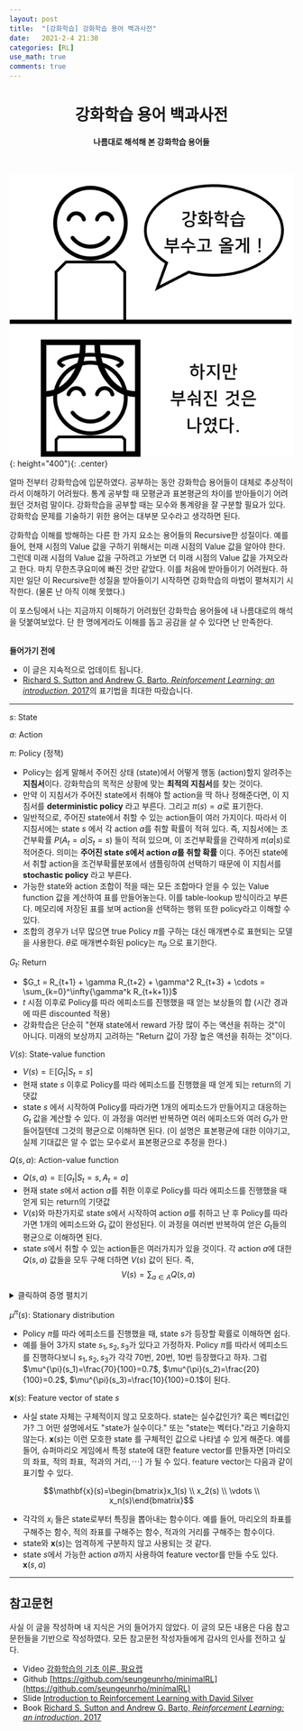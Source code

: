 ```yaml
---
layout: post
title:  "[강화학습] 강화학습 용어 백과사전"
date:   2021-2-4 21:30
categories: [RL]
use_math: true
comments: true
---
```


# <center>강화학습 용어 백과사전</center>
**<center>나름대로 해석해 본 강화학습 용어들</center>**<br/><br/>

![figure1](https://raw.githubusercontent.com/HiddenBeginner/hiddenbeginner.github.io/master/static/img/_posts/2021-2-4-rl-notations-cheat-sheet/figure1.png){: height="400"){: .center}

얼마 전부터 강화학습에 입문하였다. 공부하는 동안 강화학습 용어들이 대체로 추상적이라서 이해하기 어려웠다. 통계 공부할 때 모평균과 표본평균의 차이를 받아들이기 어려웠던 것처럼 말이다. 강화학습을 공부할 때는 모수와 통계량을 잘 구분할 필요가 있다. 강화학습 문제를 기술하기 위한 용어는 대부분 모수라고 생각하면 된다. 

강화학습 이해를 방해하는 다른 한 가지 요소는 용어들의 Recursive한 성질이다. 예를 들어, 현재 시점의 Value 값을 구하기 위해서는 미래 시점의 Value 값을 알아야 한다. 그런데 미래 시점의 Value 값을 구하려고 가보면 더 미래 시점의 Value 값을 가져오라고 한다. 마치 무한츠쿠요미에 빠진 것만 같았다. 이를 처음에 받아들이기 어려웠다. 하지만 일단 이 Recursive한 성질을 받아들이기 시작하면 강화학습의 마법이 펼쳐지기 시작한다. (물론 난 아직 이해 못했다.)

이 포스팅에서 나는 지금까지 이해하기 어려웠던 강화학습 용어들에 내 나름대로의 해석을 덧붙여보았다. 단 한 명에게라도 이해를 돕고 공감을 살 수 있다면 난 만족한다.
<br/><br/>

**들어가기 전에**
- 이 글은 지속적으로 업데이트 됩니다.
- [Richard S. Sutton and Andrew G. Barto, *Reinforcement Learning: an introduction*, 2017](https://www.andrew.cmu.edu/course/10-703/textbook/BartoSutton.pdf)의 표기법을 최대한 따랐습니다.

---

$s$: State

$a$: Action

$\pi$: Policy (정책)
- Policy는 쉽게 말해서 주어진 상태 (state)에서 어떻게 행동 (action)할지 알려주는 **지침서**이다. 강화학습의 목적은 상황에 맞는 **최적의 지침서**를 찾는 것이다.
- 만약 이 지침서가 주어진 state에서 취해야 할 action을 딱 하나 정해준다면, 이 지침서를 **deterministic policy** 라고 부른다. 그리고 $\pi(s)=a$로 표기한다. 
- 일반적으로, 주어진 state에서 취할 수 있는 action들이 여러 가지이다. 따라서 이 지침서에는 state $s$ 에서 각 action $a$를 취할 확률이 적혀 있다. 즉, 지침서에는 조건부확률 $P(A_t=a|S_t=s)$ 들이 적혀 있으며, 이 조건부확률을 간략하게 $\pi(a|s)$로 적어준다. 의미는 **주어진 state $s$에서 action $a$를 취할 확률** 이다. 주어진 state에서 취할 action을 조건부확률분포에서 샘플링하여 선택하기 때문에 이 지침서를 **stochastic policy** 라고 부른다.
- 가능한 state와 action 조합이 적을 때는 모든 조합마다 얻을 수 있는 Value function 값을 계산하여 표를 만들어놓는다. 이를 table-lookup 방식이라고 부른다. 메모리에 저장된 표를 보며 action을 선택하는 행위 또한 policy라고 이해할 수 있다.
- 조합의 경우가 너무 많으면 true Policy $\pi$를 구하는 대신 매개변수로 표현되는 모델을 사용한다. $\theta$로 매개변수화된 policy는 $\pi_\theta$ 으로 표기한다. 

$G_t$: Return
- $G_t = R_{t+1} + \gamma R_{t+2} + \gamma^2 R_{t+3} + \cdots = \sum_{k=0}^\infty{\gamma^k R_{t+k+1}}$
- $t$ 시점 이후로 Policy를 따라 에피소드를 진행했을 때 얻는 보상들의 합 (시간 경과에 따른 discounted 적용)
- 강화학습은 단순히 "현재 state에서 reward 가장 많이 주는 액션을 취하는 것"이 아니다. 미래의 보상까지 고려하는 "Return 값이 가장 높은 액션을 취하는 것"이다.
    
$V(s)$: State-value function
- $V(s)=\mathbb{E}[G_t|S_t=s]$
- 현재 state $s$ 이후로 Policy를 따라 에피소드를 진행했을 때 얻게 되는 return의 기댓값
- state $s$ 에서 시작하여 Policy를 따라가면 1개의 에피소드가 만들어지고 대응하는 $G_t$ 값을 계산할 수 있다. 이 과정을 여러번 반복하면 여러 에피소드와 여러 $G_t$가 만들어질텐데 그것의 평균으로 이해하면 된다. (이 설명은 표본평균에 대한 이야기고, 실제 기대값은 알 수 없는 모수로서 표본평균으로 추정을 한다.)
        
$Q(s,a)$: Action-value function
- $Q(s, a)=\mathbb{E}[G_t|S_t=s, A_t=a]$
- 현재 state $s$에서 action $a$를 취한 이후로 Policy를 따라 에피소드를 진행했을 때 얻게 되는 return의 기댓값
- $V(s)$와 마찬가지로 state $s$에서 시작하여 action $a$를 취하고 난 후 Policy를 따라가면 1개의 에피소드와 $G_t$ 값이 완성된다. 이 과정을 여러번 반복하여 얻은 $G_t$들의 평균으로 이해하면 된다.
- state $s$에서 취할 수 있는 action들은 여러가지가 있을 것이다. 각 action $a$에 대한 $Q(s, a)$ 값들을 모두 구해 더하면 $V(s)$ 값이 된다. 즉, 
$$V(s)=\sum_{a \in A}{Q(s, a)}$$

<details>
<summary>클릭하여 증명 펼치기</summary>
<div markdonw="1">
    
취할 수 있는 action이 n개가 있다고 가정하자. 즉, $A=\left\{a_1, a_2, \cdots, a_N \right\}$.
$$\begin{matrix}
P(G_t|S_t=s)& = &\frac{P(G_t, \;S_t=s)}{P(S_t=s)} & \text{By Bayes' Theorem} \\ 
 & = & \frac{P(G_t, \;S_t=s, \;A_t=a_1)+\cdots+P(G_t, \;S_t=s, \;A_t=a_N)}{P(S_t=s, \;A_t=a_1)+\cdots+P(S_t=s, \;A_t=a_N)} & \text{By Sum Rule} \\
 & = & \frac{P(G_t, \;S_t=s, \;A_t=a_1)}{P(S_t=s, \;A_t=a_1)+\cdots+P(S_t=s, \;A_t=a_N)}+\cdots+\frac{P(G_t, \;S_t=s, \;A_t=a_1)}{P(S_t=s, \;A_t=a_1)+\cdots+P(S_t=s, \;A_t=a_N)} & \text{By 분모나누기} \\
 & = & P(G_t|S_t=s, \;A_t=a_1)+\cdots+P(G_t|S_t=s, \;A_t=a_N) & \text{By Bayes' Theorem} \\
 & = & \sum_{k=1}^{N}P(G_t|S_t=s, A_t=a_k) &&
\end{matrix}$$

Expectation 계산에서 확률부분에 위 성질들 대입하면 쉽게 증명된다.
</div>
</details>

$\mu^{\pi}(s)$: Stationary distribution
- Policy $\pi$를 따라 에피소드를 진행했을 때, state $s$가 등장할 확률로 이해하면 쉽다.
- 예를 들어 3가지 state $s_1, s_2, s_3$가 있다고 가정하자. Policy $\pi$를 따라서 에피소드를 진행하다보니 $s_1, s_2, s_3$가 각각 70번, 20번, 10번 등장했다고 하자. 그럼 $\mu^{\pi}(s_1)=\frac{70}{100}=0.7$, $\mu^{\pi}(s_2)=\frac{20}{100}=0.2$, $\mu^{\pi}(s_3)=\frac{10}{100}=0.1$이 된다.
    
$\mathbf{x}(s)$: Feature vector of state $s$
- 사실 state 자체는 구체적이지 않고 모호하다. state는 실수값인가? 혹은 벡터값인가? 그 어떤 설명에서도 "state가 실수이다." 또는 "state는 벡터다."라고 기술하지 않는다. $\mathbf{x}(s)$는 이런 모호한 state 를 구체적인 값으로 나타낼 수 있게 해준다. 예를 들어, 슈퍼마리오 게임에서 특정 state에 대한 feature vector를 만들자면 $[\text{마리오의 좌표}, \text{ 적의 좌표}, \text{ 적과의 거리}, \cdots]$ 가 될 수 있다. feature vector는 다음과 같이 표기할 수 있다.

$$\mathbf{x}(s)=\begin{bmatrix}x_1(s) \\ x_2(s) \\ \vdots \\ x_n(s)\end{bmatrix}$$

- 각각의 $x_i$ 들은 state로부터 특징을 뽑아내는 함수이다. 예를 들어, 마리오의 좌표를 구해주는 함수, 적의 좌표를 구해주는 함수, 적과의 거리를 구해주는 함수이다.
- state와 $\mathbf{x}(s)$는 엄격하게 구분하지 않고 사용되는 것 같다.
- state $s$에서 가능한 action $a$까지 사용하여 feature vector를 만들 수도 있다. $\mathbf{x}(s, a)$

---

## 참고문헌
사실 이 글을 작성하며 내 지식은 거의 들어가지 않았다. 이 글의 모든 내용은 다음 참고문헌들을 기반으로 작성하였다. 모든 참고문헌 작성자들에게 감사의 인사를 전하고 싶다.

- Video [강화학습의 기초 이론, 팡요랩](https://youtube.com/playlist?list=PLpRS2w0xWHTcTZyyX8LMmtbcMXpd3s4TU)
- Github [https://github.com/seungeunrho/minimalRL](https://github.com/seungeunrho/minimalRL)
- Slide [Introduction to Reinforcement Learning with David Silver](https://www.davidsilver.uk/teaching/)
- Book [Richard S. Sutton and Andrew G. Barto, *Reinforcement Learning: an introduction*, 2017](https://www.andrew.cmu.edu/course/10-703/textbook/BartoSutton.pdf)
